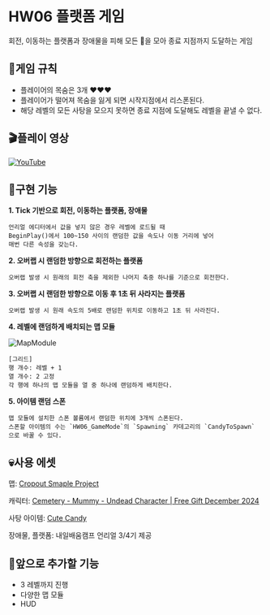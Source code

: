# HW06 플랫폼 게임

회전, 이동하는 플랫폼과 장애물을 피해 모든 🍬을 모아 종료 지점까지 도달하는 게임
## 📜게임 규칙
- 플레이어의 목숨은 3개 ❤️❤️❤️
- 플레이어가 떨어져 목숨을 잃게 되면 시작지점에서 리스폰된다.
- 해당 레벨의 모든 사탕을 모으지 못하면 종료 지점에 도달해도 레벨을 끝낼 수 없다.

## 🎬플레이 영상
 [![YouTube](https://img.youtube.com/vi/OiMeScbH7kQ/0.jpg)](https://www.youtube.com/watch?v=OiMeScbH7kQ)

## 📌구현 기능

**1. Tick 기반으로 회전, 이동하는 플랫폼, 장애물**
```
언리얼 에디터에서 값을 넣지 않은 경우 레벨에 로드될 때 
BeginPlay()에서 100~150 사이의 랜덤한 값을 속도나 이동 거리에 넣어
매번 다른 속성을 갖는다. 
```
**2. 오버랩 시 랜덤한 방향으로 회전하는 플랫폼**
```
오버랩 발생 시 원래의 회전 축을 제외한 나머지 축중 하나를 기준으로 회전한다.
```
**3. 오버랩 시 랜덤한 방향으로 이동 후 1초 뒤 사라지는 플랫폼**
```
오버랩 발생 시 원래 속도의 5배로 랜덤한 위치로 이동하고 1초 뒤 사라진다.
```
**4. 레벨에 랜덤하게 배치되는 맵 모듈**

![MapModule](https://github.com/user-attachments/assets/241e538f-b95e-4355-bed6-de8bfc5cc0df)

```
[그리드]
행 개수: 레벨 + 1
열 개수: 2 고정
각 행에 하나의 맵 모듈을 열 중 하나에 랜덤하게 배치한다.
```
**5. 아이템 랜덤 스폰**
```
맵 모듈에 설치한 스폰 볼륨에서 랜덤한 위치에 3개씩 스폰된다. 
스폰할 아이템의 수는 `HW06_GameMode`의 `Spawning` 카데고리의 `CandyToSpawn` 으로 바꿀 수 있다.
```

## 💀사용 에셋
맵: 
[Cropout Smaple Project](https://www.fab.com/ko/listings/bd733d81-7c29-44fe-b53f-65b14d06a9e2)

캐릭터: [Cemetery - Mummy - Undead Character | Free Gift December 2024](https://www.fab.com/ko/listings/b2a3ddd5-2933-4313-8131-c5e03b24fff9)

사탕 아이템: [Cute Candy](https://www.fab.com/ko/listings/f48a3022-06ee-4788-9f63-76a3850583aa)

장애물, 플랫폼: 내일배움캠프 언리얼 3/4기 제공


## 📌앞으로 추가할 기능

- 3 레벨까지 진행
- 다양한 맵 모듈
- HUD
